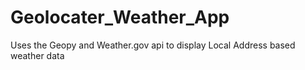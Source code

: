 # Geolocater_Weather_App
 Uses the Geopy and Weather.gov api to display Local Address based weather data
